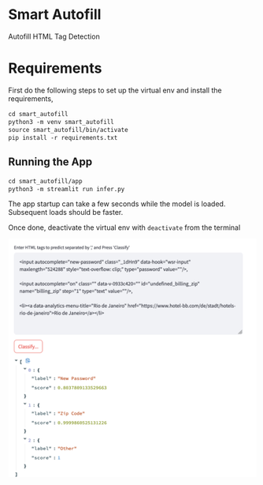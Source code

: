# Smart Autofill
Autofill HTML Tag Detection

# Requirements
First do the following steps to set up the virtual env and install the requirements,

```
cd smart_autofill
python3 -m venv smart_autofill
source smart_autofill/bin/activate
pip install -r requirements.txt
```

## Running the App
```
cd smart_autofill/app
python3 -m streamlit run infer.py
```

The app startup can take a few seconds while the model is loaded. Subsequent loads should be faster.

Once done, deactivate the virtual env with `deactivate` from the terminal

![Streamlit App](assets/app_screenshot.png "Streamlit App")

